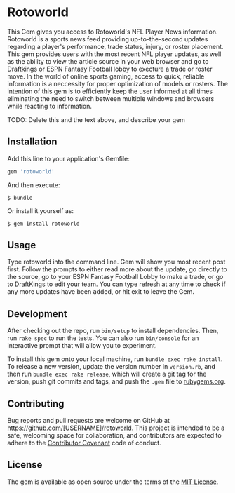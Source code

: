 # Rotoworld

This Gem gives you access to Rotoworld's NFL Player News information. Rotoworld is a sports news feed providing up-to-the-second updates regarding a player's performance, trade status, injury, or roster placement. This gem provides users with the most recent NFL player updates, as well as the ability to view the article source in your web browser and go to Draftkings or ESPN Fantasy Football lobby to execture a trade or roster move. In the world of online sports gaming, access to quick, reliable information is a neccessity for proper optimization of models or rosters. The intention of this gem is to efficiently keep the user informed at all times eliminating the need to switch between multiple windows and browsers while reacting to information. 

TODO: Delete this and the text above, and describe your gem

## Installation

Add this line to your application's Gemfile:

```ruby
gem 'rotoworld'
```

And then execute:

    $ bundle

Or install it yourself as:

    $ gem install rotoworld

## Usage

Type rotoworld into the command line. Gem will show you most recent post first. Follow the prompts to either read more about the update, go directly to the source, go to your ESPN Fantasy Football Lobby to make a trade, or go to DraftKings to edit your team. You can type refresh at any time to check if any more updates have been added, or hit exit to leave the Gem. 

## Development

After checking out the repo, run `bin/setup` to install dependencies. Then, run `rake spec` to run the tests. You can also run `bin/console` for an interactive prompt that will allow you to experiment.

To install this gem onto your local machine, run `bundle exec rake install`. To release a new version, update the version number in `version.rb`, and then run `bundle exec rake release`, which will create a git tag for the version, push git commits and tags, and push the `.gem` file to [rubygems.org](https://rubygems.org).

## Contributing

Bug reports and pull requests are welcome on GitHub at https://github.com/[USERNAME]/rotoworld. This project is intended to be a safe, welcoming space for collaboration, and contributors are expected to adhere to the [Contributor Covenant](http://contributor-covenant.org) code of conduct.


## License

The gem is available as open source under the terms of the [MIT License](http://opensource.org/licenses/MIT).


